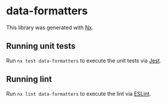 # data-formatters

This library was generated with [Nx](https://nx.dev).

## Running unit tests

Run `nx test data-formatters` to execute the unit tests via [Jest](https://jestjs.io).

## Running lint

Run `nx lint data-formatters` to execute the lint via [ESLint](https://eslint.org/).
